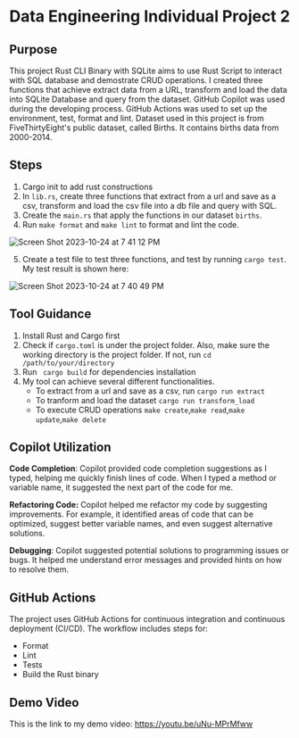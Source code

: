 # Data Engineering Individual Project 2
## Purpose
This project Rust CLI Binary with SQLite aims to use Rust Script to interact with SQL database and demostrate CRUD operations. I created three functions that achieve extract data from a URL, transform and load the data into SQLite Database and query from the dataset. GitHub Copilot was used during the developing process. GitHub Actions was used to set up the environment, test, format and lint. Dataset used in this project is from FiveThirtyEight's public dataset, called Births. It contains births data from 2000-2014. 

## Steps 
1. Cargo init to add rust constructions
2. In `lib.rs`, create three functions that extract from a url and save as a csv, transform and load the csv file into a db file and query with SQL.
3. Create the `main.rs` that apply the functions in our dataset `births`.
4. Run `make format` and `make lint` to format and lint the code.
   
![Screen Shot 2023-10-24 at 7 41 12 PM](https://github.com/nogibjj/KatherineT.DE.Individual-Project-2/assets/143833511/0bdb5a8d-5db7-4631-af49-1f61c9eba338)

5. Create a test file to test three functions, and test by running `cargo test`.
My test result is shown here:

![Screen Shot 2023-10-24 at 7 40 49 PM](https://github.com/nogibjj/KatherineT.DE.Individual-Project-2/assets/143833511/78417c36-0bfe-42f0-8b4d-c0dae0f289c8)

## Tool Guidance
1. Install Rust and Cargo first
2. Check if `cargo.toml` is under the project folder. Also, make sure the working directory is the project folder. If not, run
```cd /path/to/your/directory```
3. Run ``` cargo build``` for dependencies installation
4. My tool can achieve several different functionalities.
   - To extract from a url and save as a csv, run
```cargo run extract```
   - To tranform and load the dataset
```cargo run transform_load```
   - To execute CRUD operations
 `make create`,`make read`,`make update`,`make delete`

## Copilot Utilization
**Code Completion**: Copilot provided code completion suggestions as I typed, helping me quickly finish lines of code. When I typed a method or variable name, it suggested the next part of the code for me.

**Refactoring Code:** Copilot helped me refactor my code by suggesting improvements. For example, it identified areas of code that can be optimized, suggest better variable names, and even suggest alternative solutions.

**Debugging**: Copilot suggested potential solutions to programming issues or bugs. It helped me understand error messages and provided hints on how to resolve them.

## GitHub Actions
The project uses GitHub Actions for continuous integration and continuous deployment (CI/CD). The workflow includes steps for:
- Format
- Lint
- Tests
- Build the Rust binary

## Demo Video
This is the link to my demo video:
https://youtu.be/uNu-MPrMfww
